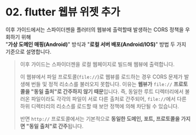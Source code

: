 # 02. flutter 웹뷰 위젯 추가

이후 가이드에서는 스파이더젠을 플러터의 웹뷰에 출력할때 발생하는 CORS 정책을 우회하기 위해\
"**가상 도메인 매핑(Android)**" 방식과  "**로컬 서버 배포(Android/IOS)**" 방법 두 가지 기준으로 설명합니다.

> 이후 가이드는 스파이더젠을 로컬 웹페이지로 빌드해 웹뷰에 출력합니다.
>
> 이 웹뷰에서 파일 프로토콜(`file://`)로 웹뷰를 로드하는 경우 CORS 문제가 발생해 번들 및 정적 리소스를 불러오지 못합니다.  이유는 **웹뷰가** `file://` **프로토콜을 "동일 출처"로 간주하지 않기 때문**입니다. 즉, 동일한 루트 디렉터리에서 불러온 파일이라도 각각의 파일이 서로 다른 출처로 간주되어, `file://`에서 다른 하위 디렉터리의 리소스를 로드할 때 보안 정책에 의해 차단될 수 있습니다.
>
> 반면 `http://` 프로토콜에서는 기본적으로 **동일한 도메인, 포트, 프로토콜을 가지면 "동일 출처"로 간주**됩니다.
